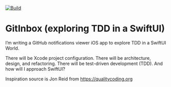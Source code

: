 [![Build](https://github.com/sesur/GitInbox/actions/workflows/build.yml/badge.svg?branch=main)](https://github.com/sesur/GitInbox/actions/workflows/build.yml)
# GitInbox (exploring TDD in a SwiftUI)

I’m writing a GitHub notifications viewer iOS app to explore TDD in a SwiftUI World. 

There will be Xcode project configuration. There will be architecture, design, and refactoring. There will be test-driven development (TDD). And how will I approach SwiftUI?

Inspiration source is Jon Reid from https://qualitycoding.org
